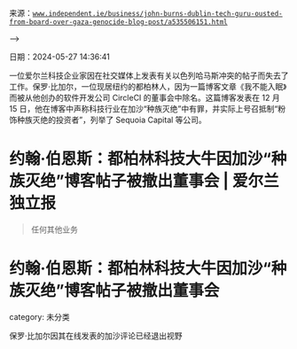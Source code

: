来源：[`www.independent.ie/business/john-burns-dublin-tech-guru-ousted-from-board-over-gaza-genocide-blog-post/a535506151.html`](https://www.independent.ie/business/john-burns-dublin-tech-guru-ousted-from-board-over-gaza-genocide-blog-post/a535506151.html)

-->

日期：2024-05-27 14:36:41

一位爱尔兰科技企业家因在社交媒体上发表有关以色列哈马斯冲突的帖子而失去了工作。保罗·比加尔，一位现居纽约的都柏林人，因为一篇博客文章《我不能入眠》而被从他创办的软件开发公司 CircleCI 的董事会中除名。这篇博客发表在 12 月 15 日，他在博客中声称科技行业在加沙“种族灭绝”中有罪，并实际上号召抵制“粉饰种族灭绝的投资者”，列举了 Sequoia Capital 等公司。

# 约翰·伯恩斯：都柏林科技大牛因加沙“种族灭绝”博客帖子被撤出董事会 | 爱尔兰独立报

> 任何其他业务

# 约翰·伯恩斯：都柏林科技大牛因加沙“种族灭绝”博客帖子被撤出董事会

category: 未分类

保罗·比加尔因其在线发表的加沙评论已经退出视野

<!--yml

乔恩·罗斯，CircleCI 的 ceo，在社交媒体上指出，“保罗并不代表”这家位于旧金山的公司，他宣布该公司“致力于为我们在以色列和全球各地的客户提供服务”。然而不久以后，罗斯发表了这样一段话：“自 12 月 22 日起，保罗·比加尔已经不再是 CircleCI 的董事。我们感谢他在董事会上的贡献，并祝他未来一切顺利。”
